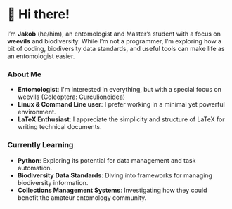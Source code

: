 # 👋 Hi there!

I’m **Jakob** (he/him), an entomologist and Master’s student with a focus on **weevils** and biodiversity. While I’m not a programmer, I’m exploring how a bit of coding, biodiversity data standards, and useful tools can make life as an entomologist easier.

### About Me
- **Entomologist**: I'm interested in everything, but with a special focus on weevils (Coleoptera: Curculionoidea)
- **Linux & Command Line user**: I prefer working in a minimal yet powerful environment.
- **LaTeX Enthusiast**: I appreciate the simplicity and structure of LaTeX for writing technical documents.

### Currently Learning
- **Python**: Exploring its potential for data management and task automation.
- **Biodiversity Data Standards**: Diving into frameworks for managing biodiversity information.
- **Collections Management Systems**: Investigating how they could benefit the amateur entomology community.

